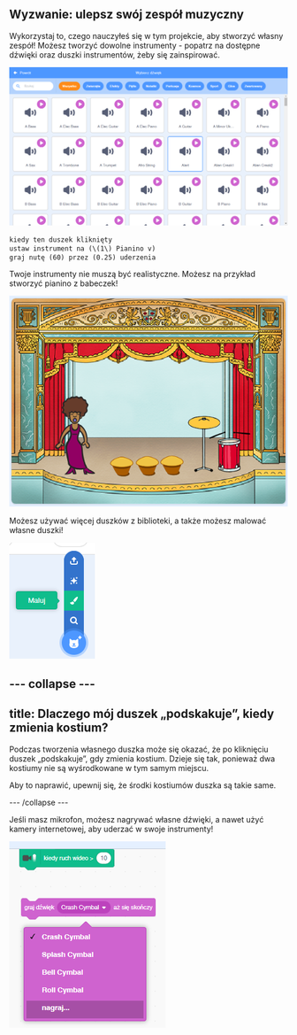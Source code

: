 ## Wyzwanie: ulepsz swój zespół muzyczny

Wykorzystaj to, czego nauczyłeś się w tym projekcie, aby stworzyć własny zespół! Możesz tworzyć dowolne instrumenty - popatrz na dostępne dźwięki oraz duszki instrumentów, żeby się zainspirować.

![zrzut ekranu](images/band-ideas-sounds.png)

```blocks3
kiedy ten duszek kliknięty
ustaw instrument na (\(1\) Pianino v)
graj nutę (60) przez (0.25) uderzenia
```

Twoje instrumenty nie muszą być realistyczne. Możesz na przykład stworzyć pianino z babeczek!

![zrzut ekranu](images/band-piano.png)

Możesz używać więcej duszków z biblioteki, a także możesz malować własne duszki!

![zrzut ekranu](images/band-draw.png)

--- collapse ---
---
title: Dlaczego mój duszek „podskakuje”, kiedy zmienia kostium?
---

Podczas tworzenia własnego duszka może się okazać, że po kliknięciu duszek „podskakuje”, gdy zmienia kostium. Dzieje się tak, ponieważ dwa kostiumy nie są wyśrodkowane w tym samym miejscu.

Aby to naprawić, upewnij się, że środki kostiumów duszka są takie same.

--- /collapse ---

Jeśli masz mikrofon, możesz nagrywać własne dźwięki, a nawet użyć kamery internetowej, aby uderzać w swoje instrumenty!

![zrzut ekranu](images/band-io.png)